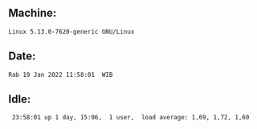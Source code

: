 ## Machine:
```
Linux 5.13.0-7620-generic GNU/Linux
```
## Date:
```
Rab 19 Jan 2022 11:58:01  WIB
```
## Idle:
```
 23:58:01 up 1 day, 15:06,  1 user,  load average: 1,69, 1,72, 1,60
```
